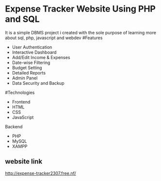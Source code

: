 # Expense Tracker Website Using PHP and SQL
It is a simple DBMS project i created with the sole purpose of learning more about sql, php, javascript and webdev
#Features

* User Authentication
* Interactive Dashboard
* Add/Edit Income & Expenses
* Date-wise Filtering
* Budget Setting
* Detailed Reports
* Admin Panel
* Data Security and Backup

#Technologies

* Frontend
* HTML
* CSS
* JavaScript 

Backend
* PHP
* MySQL 
* XAMPP

## website link
http://expense-tracker2307.free.nf/
